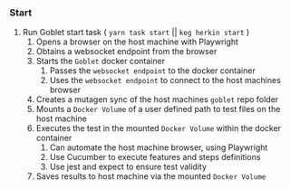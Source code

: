 ### Start
1. Run Goblet start task ( `yarn task start` || `keg herkin start` )
   1. Opens a browser on the host machine with Playwright
   2. Obtains a websocket endpoint from the browser
   3. Starts the `Goblet` docker container
      1. Passes the `websocket endpoint` to the docker container
      2. Uses the `websocket endpoint` to connect to the host machines browser 
   4. Creates a mutagen sync of the host machines `goblet` repo folder
   5. Mounts a `Docker Volume` of a user defined path to test files on the host machine
   6. Executes the test in the mounted `Docker Volume` within the docker container
      1. Can automate the host machine browser, using Playwright
      2. Use Cucumber to execute features and steps definitions
      3. Use jest and expect to ensure test validity
   7. Saves results to host machine via the mounted `Docker Volume`
